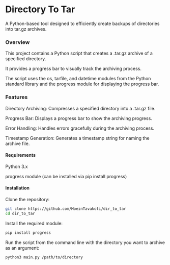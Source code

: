 # Directory To Tar

A Python-based tool designed to efficiently create backups of directories into tar.gz archives.

### Overview
This project contains a Python script that creates a .tar.gz archive of a specified directory.

It provides a progress bar to visually track the archiving process.

The script uses the os, tarfile, and datetime modules from the Python standard library and the progress module for displaying the progress bar.

### Features

Directory Archiving: Compresses a specified directory into a .tar.gz file.

Progress Bar: Displays a progress bar to show the archiving progress.

Error Handling: Handles errors gracefully during the archiving process.

Timestamp Generation: Generates a timestamp string for naming the archive file.


#### Requirements

Python 3.x

progress module (can be installed via pip install progress)



#### Installation

Clone the repository:

```bash
git clone https://github.com/MoeinTavakoli/dir_to_tar
cd dir_to_tar
```

Install the required module:

```bash
pip install progress
```

Run the script from the command line with the directory you want to archive as an argument:

```
python3 main.py /path/to/directory
```